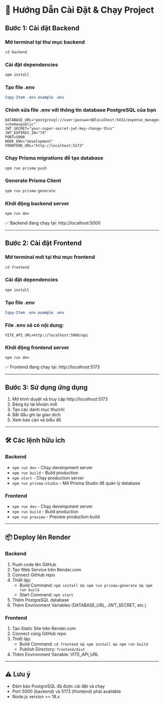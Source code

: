 # 🚀 Hướng Dẫn Cài Đặt & Chạy Project

## Bước 1: Cài đặt Backend

### Mở terminal tại thư mục backend
```powershell
cd backend
```

### Cài đặt dependencies
```powershell
npm install
```

### Tạo file .env
```powershell
Copy-Item .env.example .env
```

### Chỉnh sửa file .env với thông tin database PostgreSQL của bạn
```
DATABASE_URL="postgresql://user:password@localhost:5432/expense_manager?schema=public"
JWT_SECRET="your-super-secret-jwt-key-change-this"
JWT_EXPIRES_IN="7d"
PORT=5000
NODE_ENV="development"
FRONTEND_URL="http://localhost:5173"
```

### Chạy Prisma migrations để tạo database
```powershell
npm run prisma:push
```

### Generate Prisma Client
```powershell
npm run prisma:generate
```

### Khởi động backend server
```powershell
npm run dev
```

✅ Backend đang chạy tại: http://localhost:5000

---

## Bước 2: Cài đặt Frontend

### Mở terminal mới tại thư mục frontend
```powershell
cd frontend
```

### Cài đặt dependencies
```powershell
npm install
```

### Tạo file .env
```powershell
Copy-Item .env.example .env
```

### File .env sẽ có nội dung:
```
VITE_API_URL=http://localhost:5000/api
```

### Khởi động frontend server
```powershell
npm run dev
```

✅ Frontend đang chạy tại: http://localhost:5173

---

## Bước 3: Sử dụng ứng dụng

1. Mở trình duyệt và truy cập http://localhost:5173
2. Đăng ký tài khoản mới
3. Tạo các danh mục thu/chi
4. Bắt đầu ghi lại giao dịch
5. Xem báo cáo và biểu đồ

---

## 🛠️ Các lệnh hữu ích

### Backend
- `npm run dev` - Chạy development server
- `npm run build` - Build production
- `npm start` - Chạy production server
- `npm run prisma:studio` - Mở Prisma Studio để quản lý database

### Frontend
- `npm run dev` - Chạy development server
- `npm run build` - Build production
- `npm run preview` - Preview production build

---

## 📦 Deploy lên Render

### Backend
1. Push code lên GitHub
2. Tạo Web Service trên Render.com
3. Connect GitHub repo
4. Thiết lập:
   - Build Command: `npm install && npm run prisma:generate && npm run build`
   - Start Command: `npm start`
5. Thêm PostgreSQL database
6. Thêm Environment Variables (DATABASE_URL, JWT_SECRET, etc.)

### Frontend
1. Tạo Static Site trên Render.com
2. Connect cùng GitHub repo
3. Thiết lập:
   - Build Command: `cd frontend && npm install && npm run build`
   - Publish Directory: `frontend/dist`
4. Thêm Environment Variable: VITE_API_URL

---

## ⚠️ Lưu ý

- Đảm bảo PostgreSQL đã được cài đặt và chạy
- Port 5000 (backend) và 5173 (frontend) phải available
- Node.js version >= 18.x
